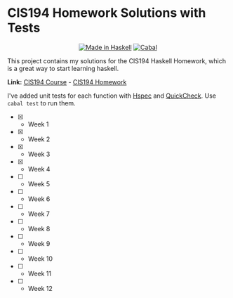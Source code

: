 # CIS194 Homework Solutions with Tests

<p align="center">
  <a href="https://haskell.org/"><img alt="Made in Haskell" src="https://img.shields.io/badge/Made%20in-Haskell-%235e5086?logo=haskell"></a>
  <a href="https://github.com/miracoly/cis194-homework/actions/workflows/haskell.yml"><img alt="Cabal" src="https://img.shields.io/github/workflow/status/miracoly/cis194-homework/Haskell-CI?label=Cabal&logo=githubactions&logoColor=white"></a>
</p>

This project contains my solutions for the CIS194 Haskell Homework, which is a
great way to start learning haskell.

**Link:** [CIS194 Course](https://www.cis.upenn.edu/~cis194/spring13/) -
[CIS194 Homework](https://www.cis.upenn.edu/~cis194/spring13/lectures.html)

I've added unit tests for each function with [Hspec](http://hspec.github.io/)
and [QuickCheck](https://hackage.haskell.org/package/QuickCheck). Use
`cabal test` to run them.

-   [x] -   Week 1
-   [x] -   Week 2
-   [x] -   Week 3
-   [x] -   Week 4
-   [ ] -   Week 5
-   [ ] -   Week 6
-   [ ] -   Week 7
-   [ ] -   Week 8
-   [ ] -   Week 9
-   [ ] -   Week 10
-   [ ] -   Week 11
-   [ ] -   Week 12
